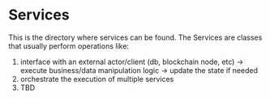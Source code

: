 # Services

This is the directory where services can be found. The Services are classes that usually perform operations like:
1. interface with an external actor/client (db, blockchain node, etc) -> execute business/data manipulation logic -> update the state if needed
2. orchestrate the execution of multiple services
3. TBD
